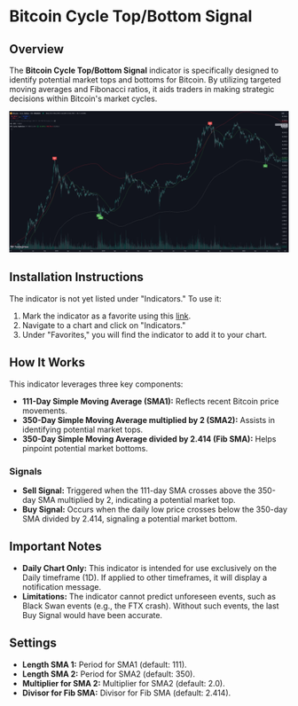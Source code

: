 # Bitcoin Cycle Top/Bottom Signal

## Overview

The **Bitcoin Cycle Top/Bottom Signal** indicator is specifically designed to identify potential market tops and bottoms for Bitcoin. By utilizing targeted moving averages and Fibonacci ratios, it aids traders in making strategic decisions within Bitcoin's market cycles.

![Snapshot](Snapshot.png)

## Installation Instructions

The indicator is not yet listed under "Indicators." To use it:

1. Mark the indicator as a favorite using this [link](https://www.tradingview.com/script/M3EobI8z-Bitcoin-Cycle-Top-Bottom-Signal/).
2. Navigate to a chart and click on "Indicators."
3. Under "Favorites," you will find the indicator to add it to your chart.

## How It Works

This indicator leverages three key components:

- **111-Day Simple Moving Average (SMA1):** Reflects recent Bitcoin price movements.
- **350-Day Simple Moving Average multiplied by 2 (SMA2):** Assists in identifying potential market tops.
- **350-Day Simple Moving Average divided by 2.414 (Fib SMA):** Helps pinpoint potential market bottoms.

### Signals

- **Sell Signal:** Triggered when the 111-day SMA crosses above the 350-day SMA multiplied by 2, indicating a potential market top.
- **Buy Signal:** Occurs when the daily low price crosses below the 350-day SMA divided by 2.414, signaling a potential market bottom.

## Important Notes

- **Daily Chart Only:** This indicator is intended for use exclusively on the Daily timeframe (1D). If applied to other timeframes, it will display a notification message.
- **Limitations:** The indicator cannot predict unforeseen events, such as Black Swan events (e.g., the FTX crash). Without such events, the last Buy Signal would have been accurate.

## Settings

- **Length SMA 1:** Period for SMA1 (default: 111).
- **Length SMA 2:** Period for SMA2 (default: 350).
- **Multiplier for SMA 2:** Multiplier for SMA2 (default: 2.0).
- **Divisor for Fib SMA:** Divisor for Fib SMA (default: 2.414).
